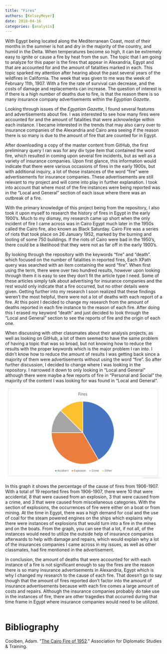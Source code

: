 ```yaml
---
title: "Fires"
authors: [KelseyMeyer]
date: 2018-04-16
categories: [analysis]
---
```

With Egypt being located along the Mediterranean Coast, most of their months in the summer is hot and dry in the majority of the country, and humid in the Delta. When temperatures become so high, it can be extremely easy to ignite or cause a fire by heat from the sun. The topic that I am going to analyze for this paper is the fires that appear in Alexandria, Egypt and that are accounted for and the amount of fatalities marked in each. This topic sparked my attention after hearing about the past several years of the wildfires in California. The week that was given to me was the week of February 11th, 1907. With a fire the rate of survival can decrease, and the costs of damage and replacements can increase. The question of interest is if there is a high number of deaths due to fire, is that the reason there is so many insurance company advertisements within the _Egyptian Gazette_.

Looking through issues of the _Egyptian Gazette_, I found several features and advertisements about fire. I was interested to see how many fires were accounted for and the amount of fatalities that were acknowledge within each instance. I became interested in the trends that may also carry over to insurance companies of the Alexandria and Cairo area seeing if the reason there is so many is due to the amount of fire that are counted for in Egypt.

After downloading a copy of the master content from GitHub, the first preliminary query I ran was for any div type item that contained the word fire, which resulted in coming upon several fire incidents, but as well as a variety of insurance companies. Upon first glance, this information would indicate that there were various occasions of fires in the early 1900s, but with additional inquiry, a lot of those instances of the word “fire” were advertisements for insurance companies. These advertisements are still relevant to my project and will come into play in further explanation. I took into account that where most of the fire instances were being reported was in the “Local and General” section of each issue where there was an outbreak of a fire.

With the primary knowledge of this project being from the repository, I also took it upon myself to research the history of fires in Egypt in the early 1900’s. Much to my dismay, my research came up short when the only incident of fire I came across was in Cairo Egypt much later in the 1950s called the Cairo fire, also known as Black Saturday. Cairo Fire was a series of riots that took place on 26 January 1952, marked by the burning and looting of some 750 buildings. If the riots of Cairo were bad in the 1950’s, there could be a likelihood that they were not as far off in the early 1900’s.

By looking through the repository with the keywords “fire” and “death”. which focused on the number of fatalities in reported fires, Each XPath query was searched with an item containing the word “fire”. When first using the term, there were over two hundred results, however upon looking through them it is easy to see they don’t fit the article type I need. Some of these articles simply talk about advertising for insurance companies and the rest would only indicate that a fire occurred, but no other details were given. Getting further into my research I soon realized that these findings weren’t the most helpful, there were not a lot of deaths with each report of a fire. At this point I decided to change my research from the amount of deaths reported in each fire instance to the reason of each fire. After doing this I erased my keyword “death” and just decided to look through the “Local and General” section to see the reports of fire and the origin of each one.

When discussing with other classmates about their analysis projects, as well as looking on GitHub, a lot of them seemed to have the same problem of having a topic that was so broad, but not knowing how to reduce the results with the proper keywords which is the major problem I ran into. I didn’t know how to reduce the amount of results I was getting back since a majority of them were advertisements without using the word “fire”. So after further discussion, I decided to change where I was looking in the repository. I narrowed it down to only looking in “Local and General” although there were maybe a few reports of fire in “Personal and Social” the majority of the content I was looking for was found in “Local and General”.

![image](meyer-analysis-image.png)

In this graph it shows the percentage of the cause of fires from 1906-1907. With a total of 19 reported fires from 1906-1907, there were 10 that were accidental, 8 that were caused from an explosion, 3 that were caused from a crime, and 3 that were caused from miscellaneous categories. With the section of explosions, the occurrences of fire were either on a boat or from mining. At the time in Egypt, there was a high demand for coal and the use of coal for the steam powered engines on the ships which explains why there were instances of explosions that would turn into a fire in the mines and on the boats. From the graph, you can see that a lot, if not all, of the instances would need to utilize the outside help of insurance companies afterwards to help with damage and repairs, which would explain why a lot of the insurances companies I came across in my issues, as well as other classmates, had fire mentioned in the advertisement.

In conclusion, the amount of deaths that were accounted for with each instance of a fire is not significant enough to say the fires are the reason there is so many insurance advertisements in Alexandria, Egypt which is why I changed my research to the cause of each fire. That doesn’t go to say though that the amount of fires reported don’t factor into the amount of insurance advertisements because with each fire comes a large amount of costs and repairs. Although the insurance companies probably do take use in the instances of fire, there are other tragedies that occurred during that time frame in Egypt where insurance companies would need to be utilized.
 
# Bibliography
Coolben, Adam. "[The Cairo Fire of 1952](https://adst.org/2012/09/the-cairo-fire-of-1952/)." Association for Diplomatic Studies & Training.
